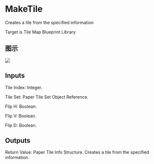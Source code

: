 # MakeTile

Creates a tile from the specified information

Target is Tile Map Blueprint Library

## 图示

![]($-20221218-21023833.png)

## Inputs

Tile Index: Integer.

Tile Set: Paper Tile Set Object Reference.

Flip H: Boolean.

Flip V: Boolean.

Flip D: Boolean.  

## Outputs

Return Value: Paper Tile Info Structure. Creates a tile from the specified information.

